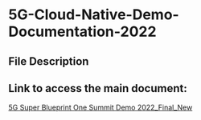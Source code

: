 # 5G-Cloud-Native-Demo-Documentation-2022

## File Description

## Link to access the main document:
[5G Super Blueprint One Summit Demo 2022_Final_New](https://github.com/5G-Super-Blue-Print/5G-Cloud-Native-Demo-Documentation-2022/blob/main/5G%20Super%20Blueprint%20One%20Summit%20Demo%202022_Final_New.pdf)
